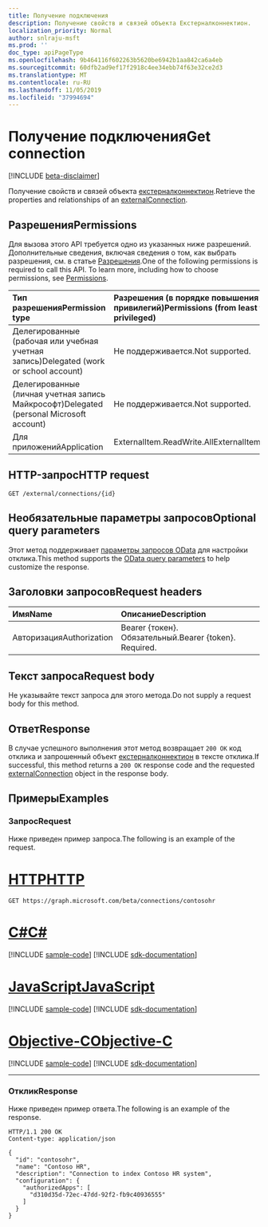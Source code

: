 ```yaml
---
title: Получение подключения
description: Получение свойств и связей объекта Екстерналконнектион.
localization_priority: Normal
author: snlraju-msft
ms.prod: ''
doc_type: apiPageType
ms.openlocfilehash: 9b464116f602263b5620be6942b1aa842ca6a4eb
ms.sourcegitcommit: 60dfb2ad9ef17f2918c4ee34ebb74f63e32ce2d3
ms.translationtype: MT
ms.contentlocale: ru-RU
ms.lasthandoff: 11/05/2019
ms.locfileid: "37994694"
---
```

# <a name="get-connection"></a><span data-ttu-id="63633-103">Получение подключения</span><span class="sxs-lookup"><span data-stu-id="63633-103">Get connection</span></span>

[!INCLUDE [beta-disclaimer](../../includes/beta-disclaimer.md)]

<span data-ttu-id="63633-104">Получение свойств и связей объекта [екстерналконнектион](../resources/externalconnection.md).</span><span class="sxs-lookup"><span data-stu-id="63633-104">Retrieve the properties and relationships of an [externalConnection](../resources/externalconnection.md).</span></span>

## <a name="permissions"></a><span data-ttu-id="63633-105">Разрешения</span><span class="sxs-lookup"><span data-stu-id="63633-105">Permissions</span></span>

<span data-ttu-id="63633-p101">Для вызова этого API требуется одно из указанных ниже разрешений. Дополнительные сведения, включая сведения о том, как выбрать разрешения, см. в статье [Разрешения](/graph/permissions-reference).</span><span class="sxs-lookup"><span data-stu-id="63633-p101">One of the following permissions is required to call this API. To learn more, including how to choose permissions, see [Permissions](/graph/permissions-reference).</span></span>

| <span data-ttu-id="63633-108">Тип разрешения</span><span class="sxs-lookup"><span data-stu-id="63633-108">Permission type</span></span>                        | <span data-ttu-id="63633-109">Разрешения (в порядке повышения привилегий)</span><span class="sxs-lookup"><span data-stu-id="63633-109">Permissions (from least to most privileged)</span></span> |
|:---------------------------------------|:--------------------------------------------|
| <span data-ttu-id="63633-110">Делегированные (рабочая или учебная учетная запись)</span><span class="sxs-lookup"><span data-stu-id="63633-110">Delegated (work or school account)</span></span>     | <span data-ttu-id="63633-111">Не поддерживается.</span><span class="sxs-lookup"><span data-stu-id="63633-111">Not supported.</span></span> |
| <span data-ttu-id="63633-112">Делегированные (личная учетная запись Майкрософт)</span><span class="sxs-lookup"><span data-stu-id="63633-112">Delegated (personal Microsoft account)</span></span> | <span data-ttu-id="63633-113">Не поддерживается.</span><span class="sxs-lookup"><span data-stu-id="63633-113">Not supported.</span></span> |
| <span data-ttu-id="63633-114">Для приложений</span><span class="sxs-lookup"><span data-stu-id="63633-114">Application</span></span>                            | <span data-ttu-id="63633-115">ExternalItem.ReadWrite.All</span><span class="sxs-lookup"><span data-stu-id="63633-115">ExternalItem.ReadWrite.All</span></span> |

## <a name="http-request"></a><span data-ttu-id="63633-116">HTTP-запрос</span><span class="sxs-lookup"><span data-stu-id="63633-116">HTTP request</span></span>

<!-- { "blockType": "ignored" } -->

```http
GET /external/connections/{id}
```

## <a name="optional-query-parameters"></a><span data-ttu-id="63633-117">Необязательные параметры запросов</span><span class="sxs-lookup"><span data-stu-id="63633-117">Optional query parameters</span></span>

<span data-ttu-id="63633-118">Этот метод поддерживает [параметры запросов OData](/graph/query-parameters) для настройки отклика.</span><span class="sxs-lookup"><span data-stu-id="63633-118">This method supports the [OData query parameters](/graph/query-parameters) to help customize the response.</span></span>

## <a name="request-headers"></a><span data-ttu-id="63633-119">Заголовки запросов</span><span class="sxs-lookup"><span data-stu-id="63633-119">Request headers</span></span>

| <span data-ttu-id="63633-120">Имя</span><span class="sxs-lookup"><span data-stu-id="63633-120">Name</span></span>          | <span data-ttu-id="63633-121">Описание</span><span class="sxs-lookup"><span data-stu-id="63633-121">Description</span></span>               |
|:--------------|:--------------------------|
| <span data-ttu-id="63633-122">Авторизация</span><span class="sxs-lookup"><span data-stu-id="63633-122">Authorization</span></span> | <span data-ttu-id="63633-p102">Bearer {токен}. Обязательный.</span><span class="sxs-lookup"><span data-stu-id="63633-p102">Bearer {token}. Required.</span></span> |

## <a name="request-body"></a><span data-ttu-id="63633-125">Текст запроса</span><span class="sxs-lookup"><span data-stu-id="63633-125">Request body</span></span>

<span data-ttu-id="63633-126">Не указывайте текст запроса для этого метода.</span><span class="sxs-lookup"><span data-stu-id="63633-126">Do not supply a request body for this method.</span></span>

## <a name="response"></a><span data-ttu-id="63633-127">Ответ</span><span class="sxs-lookup"><span data-stu-id="63633-127">Response</span></span>

<span data-ttu-id="63633-128">В случае успешного выполнения этот метод возвращает `200 OK` код отклика и запрошенный объект [екстерналконнектион](../resources/externalconnection.md) в тексте отклика.</span><span class="sxs-lookup"><span data-stu-id="63633-128">If successful, this method returns a `200 OK` response code and the requested [externalConnection](../resources/externalconnection.md) object in the response body.</span></span>

## <a name="examples"></a><span data-ttu-id="63633-129">Примеры</span><span class="sxs-lookup"><span data-stu-id="63633-129">Examples</span></span>

### <a name="request"></a><span data-ttu-id="63633-130">Запрос</span><span class="sxs-lookup"><span data-stu-id="63633-130">Request</span></span>

<span data-ttu-id="63633-131">Ниже приведен пример запроса.</span><span class="sxs-lookup"><span data-stu-id="63633-131">The following is an example of the request.</span></span>

# <a name="httptabhttp"></a>[<span data-ttu-id="63633-132">HTTP</span><span class="sxs-lookup"><span data-stu-id="63633-132">HTTP</span></span>](#tab/http)
<!-- {
  "blockType": "request",
  "name": "get_connection"
}-->

```msgraph-interactive
GET https://graph.microsoft.com/beta/connections/contosohr
```
# <a name="ctabcsharp"></a>[<span data-ttu-id="63633-133">C#</span><span class="sxs-lookup"><span data-stu-id="63633-133">C#</span></span>](#tab/csharp)
[!INCLUDE [sample-code](../includes/snippets/csharp/get-connection-csharp-snippets.md)]
[!INCLUDE [sdk-documentation](../includes/snippets/snippets-sdk-documentation-link.md)]

# <a name="javascripttabjavascript"></a>[<span data-ttu-id="63633-134">JavaScript</span><span class="sxs-lookup"><span data-stu-id="63633-134">JavaScript</span></span>](#tab/javascript)
[!INCLUDE [sample-code](../includes/snippets/javascript/get-connection-javascript-snippets.md)]
[!INCLUDE [sdk-documentation](../includes/snippets/snippets-sdk-documentation-link.md)]

# <a name="objective-ctabobjc"></a>[<span data-ttu-id="63633-135">Objective-C</span><span class="sxs-lookup"><span data-stu-id="63633-135">Objective-C</span></span>](#tab/objc)
[!INCLUDE [sample-code](../includes/snippets/objc/get-connection-objc-snippets.md)]
[!INCLUDE [sdk-documentation](../includes/snippets/snippets-sdk-documentation-link.md)]

---


<!-- markdownlint-disable MD024 -->
### <a name="response"></a><span data-ttu-id="63633-136">Отклик</span><span class="sxs-lookup"><span data-stu-id="63633-136">Response</span></span>
<!-- markdownlint-enable MD024 -->

<span data-ttu-id="63633-137">Ниже приведен пример ответа.</span><span class="sxs-lookup"><span data-stu-id="63633-137">The following is an example of the response.</span></span>

<!-- {
  "blockType": "response",
  "truncated": true,
  "@odata.type": "microsoft.graph.externalConnection"
} -->

```http
HTTP/1.1 200 OK
Content-type: application/json

{
  "id": "contosohr",
  "name": "Contoso HR",
  "description": "Connection to index Contoso HR system",
  "configuration": {
    "authorizedApps": [
      "d310d35d-72ec-47dd-92f2-fb9c40936555"
    ]
  }
}
```

<!-- uuid: 16cd6b66-4b1a-43a1-adaf-3a886856ed98
2019-02-04 14:57:30 UTC -->
<!-- {
  "type": "#page.annotation",
  "description": "Get connection",
  "keywords": "",
  "section": "documentation",
  "tocPath": ""
}-->

